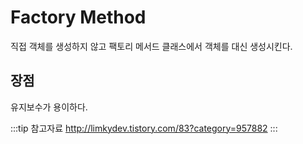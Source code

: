 # Factory Method

직접 객체를 생성하지 않고 팩토리 메서드 클래스에서 객체를 대신 생성시킨다.

## 장점

유지보수가 용이하다.

:::tip 참고자료
<http://limkydev.tistory.com/83?category=957882>
:::